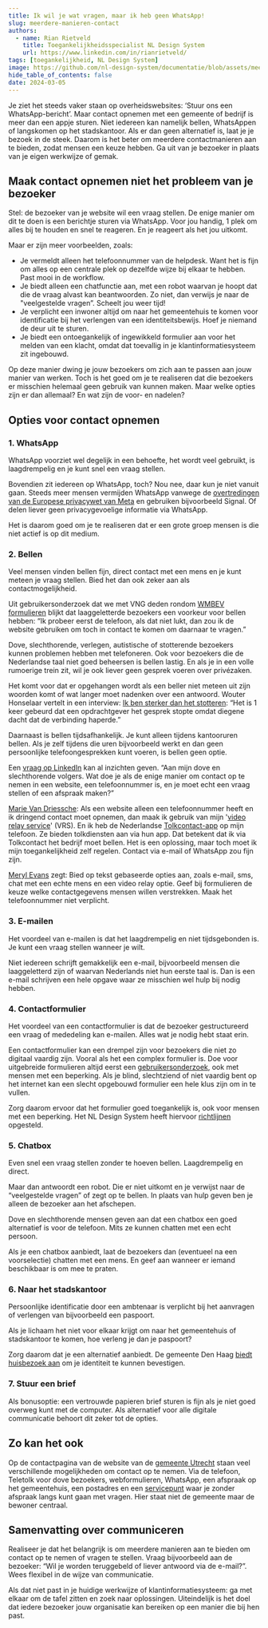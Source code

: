 ```yaml
---
title: Ik wil je wat vragen, maar ik heb geen WhatsApp!
slug: meerdere-manieren-contact
authors:
  - name: Rian Rietveld
    title: Toegankelijkheidsspecialist NL Design System
    url: https://www.linkedin.com/in/rianrietveld/
tags: [toegankelijkheid, NL Design System]
image: https://github.com/nl-design-system/documentatie/blob/assets/meerdere-manieren.png?raw=true
hide_table_of_contents: false
date: 2024-03-05
---
```


Je ziet het steeds vaker staan op overheidswebsites: ‘Stuur ons een WhatsApp-bericht’. Maar contact opnemen met een gemeente of bedrijf is meer dan een appje sturen. Niet iedereen kan namelijk bellen, WhatsAppen of langskomen op het stadskantoor. Als er dan geen alternatief is, laat je je bezoek in de steek. Daarom is het beter om meerdere contactmanieren aan te bieden, zodat mensen een keuze hebben. Ga uit van je bezoeker in plaats van je eigen werkwijze of gemak.

<!-- truncate -->

## Maak contact opnemen niet het probleem van je bezoeker

Stel: de bezoeker van je website wil een vraag stellen. De enige manier om dit te doen is een berichtje sturen via WhatsApp. Voor jou handig, 1 plek om alles bij te houden en snel te reageren. En je reageert als het jou uitkomt.

Maar er zijn meer voorbeelden, zoals:

- Je vermeldt alleen het telefoonnummer van de helpdesk. Want het is fijn om alles op een centrale plek op dezelfde wijze bij elkaar te hebben. Past mooi in de workflow.
- Je biedt alleen een chatfunctie aan, met een robot waarvan je hoopt dat die de vraag alvast kan beantwoorden. Zo niet, dan verwijs je naar de "veelgestelde vragen”. Scheelt jou weer tijd!
- Je verplicht een inwoner altijd om naar het gemeentehuis te komen voor identificatie bij het verlengen van een identiteitsbewijs. Hoef je niemand de deur uit te sturen.
- Je biedt een ontoegankelijk of ingewikkeld formulier aan voor het melden van een klacht, omdat dat toevallig in je klantinformatiesysteem zit ingebouwd.

Op deze manier dwing je jouw bezoekers om zich aan te passen aan jouw manier van werken. Toch is het goed om je te realiseren dat die bezoekers er misschien helemaal geen gebruik van kunnen maken. Maar welke opties zijn er dan allemaal? En wat zijn de voor- en nadelen?

## Opties voor contact opnemen

### 1. WhatsApp

WhatsApp voorziet wel degelijk in een behoefte, het wordt veel gebruikt, is laagdrempelig en je kunt snel een vraag stellen.

Bovendien zit iedereen op WhatsApp, toch? Nou nee, daar kun je niet vanuit gaan. Steeds meer mensen vermijden WhatsApp vanwege de [overtredingen van de Europese privacywet van Meta](https://www.rtlnieuws.nl/tech/artikel/5357277/meta-facebook-whatsapp-instagram-boete-privacy) en gebruiken bijvoorbeeld Signal. Of delen liever geen privacygevoelige informatie via WhatsApp.

Het is daarom goed om je te realiseren dat er een grote groep mensen is die niet actief is op dit medium.

### 2. Bellen

Veel mensen vinden bellen fijn, direct contact met een mens en je kunt meteen je vraag stellen. Bied het dan ook zeker aan als contactmogelijkheid.

Uit gebruikersonderzoek dat we met VNG deden rondom [WMBEV formulieren](https://gebruikersonderzoeken.nl/docs/onderzoek-bekijken/wmebv/vng-online-formulieren) blijkt dat laaggeletterde bezoekers een voorkeur voor bellen hebben: “Ik probeer eerst de telefoon, als dat niet lukt, dan zou ik de website gebruiken om toch in contact te komen om daarnaar te vragen.”

Dove, slechthorende, verlegen, autistische of stotterende bezoekers kunnen problemen hebben met telefoneren. Ook voor bezoekers die de Nederlandse taal niet goed beheersen is bellen lastig. En als je in een volle rumoerige trein zit, wil je ook liever geen gesprek voeren over privézaken.

Het komt voor dat er opgehangen wordt als een beller niet meteen uit zijn woorden komt of wat langer moet nadenken over een antwoord. Wouter Honselaar vertelt in een interview: [Ik ben sterker dan het stotteren](https://level-level.com/nl/blog/interview-met-wouter-ik-ben-sterker-dan-het-stotteren/): “Het is 1 keer gebeurd dat een opdrachtgever het gesprek stopte omdat diegene dacht dat de verbinding haperde.”

Daarnaast is bellen tijdsafhankelijk. Je kunt alleen tijdens kantooruren bellen. Als je zelf tijdens die uren bijvoorbeeld werkt en dan geen persoonlijke telefoongesprekken kunt voeren, is bellen geen optie.

Een [vraag op LinkedIn](https://www.linkedin.com/posts/rianrietveld_question-to-my-deaf-hard-of-hearing-followers-activity-7139872940845617155-KjqK/) kan al inzichten geven. “Aan mijn dove en slechthorende volgers. Wat doe je als de enige manier om contact op te nemen in een website, een telefoonnummer is, en je moet echt een vraag stellen of een afspraak maken?”

[Marie Van Driessche](https://www.linkedin.com/in/marie-van-driessche/): Als een website alleen een telefoonnummer heeft en ik dringend contact moet opnemen, dan maak ik gebruik van mijn '[video relay service](https://en.wikipedia.org/wiki/Video_relay_service)' (VRS). En ik heb de Nederlandse [Tolkcontact-app](https://www.tolkcontact.nl/tolkcontact-app/wat-kun-je-met-de-app/) op mijn telefoon. Ze bieden tolkdiensten aan via hun app. Dat betekent dat ik via Tolkcontact het bedrijf moet bellen. Het is een oplossing, maar toch moet ik mijn toegankelijkheid zelf regelen. Contact via e-mail of WhatsApp zou fijn zijn.

[Meryl Evans](https://www.linkedin.com/in/ACoAAAAAGtwB3v1X0M8UmpXDD_iUAKlA0Mmq0sk/) zegt: Bied op tekst gebaseerde opties aan, zoals e-mail, sms, chat met een echte mens en een video relay optie. Geef bij formulieren de keuze welke contactgegevens mensen willen verstrekken. Maak het telefoonnummer niet verplicht.

### 3. E-mailen

Het voordeel van e-mailen is dat het laagdrempelig en niet tijdsgebonden is. Je kunt een vraag stellen wanneer je wilt.

Niet iedereen schrijft gemakkelijk een e-mail, bijvoorbeeld mensen die laaggeletterd zijn of waarvan Nederlands niet hun eerste taal is. Dan is een e-mail schrijven een hele opgave waar ze misschien wel hulp bij nodig hebben.

### 4. Contactformulier

Het voordeel van een contactformulier is dat de bezoeker gestructureerd een vraag of mededeling kan e-mailen. Alles wat je nodig hebt staat erin.

Een contactformulier kan een drempel zijn voor bezoekers die niet zo digitaal vaardig zijn. Vooral als het een complex formulier is. Doe voor uitgebreide formulieren altijd eerst een [gebruikersonderzoek](https://gebruikersonderzoeken.nl/), ook met mensen met een beperking. Als je blind, slechtziend of niet vaardig bent op het internet kan een slecht opgebouwd formulier een hele klus zijn om in te vullen.

Zorg daarom ervoor dat het formulier goed toegankelijk is, ook voor mensen met een beperking. Het NL Design System heeft hiervoor [richtlijnen](https://nldesignsystem.nl/richtlijnen/) opgesteld.

### 5. Chatbox

Even snel een vraag stellen zonder te hoeven bellen. Laagdrempelig en direct.

Maar dan antwoordt een robot. Die er niet uitkomt en je verwijst naar de “veelgestelde vragen” of zegt op te bellen. In plaats van hulp geven ben je alleen de bezoeker aan het afschepen.

Dove en slechthorende mensen geven aan dat een chatbox een goed alternatief is voor de telefoon. Mits ze kunnen chatten met een echt persoon.

Als je een chatbox aanbiedt, laat de bezoekers dan (eventueel na een voorselectie) chatten met een mens. En geef aan wanneer er iemand beschikbaar is om mee te praten.

### 6. Naar het stadskantoor

Persoonlijke identificatie door een ambtenaar is verplicht bij het aanvragen of verlengen van bijvoorbeeld een paspoort.

Als je lichaam het niet voor elkaar krijgt om naar het gemeentehuis of stadskantoor te komen, hoe verleng je dan je paspoort?

Zorg daarom dat je een alternatief aanbiedt. De gemeente Den Haag [biedt huisbezoek aan](https://www.denhaag.nl/nl/paspoort-en-identiteitskaart/huisbezoek-nederlandse-identiteitskaart-aanvragen/) om je identiteit te kunnen bevestigen.

### 7. Stuur een brief

Als bonusoptie: een vertrouwde papieren brief sturen is fijn als je niet goed overweg kunt met de computer. Als alternatief voor alle digitale communicatie behoort dit zeker tot de opties.

## Zo kan het ook

Op de contactpagina van de website van de [gemeente Utrecht](https://www.utrecht.nl/contact/) staan veel verschillende mogelijkheden om contact op te nemen. Via de telefoon, Teletolk voor dove bezoekers, webformulieren, WhatsApp, een afspraak op het gemeentehuis, een postadres en een [servicepunt](https://www.utrecht.nl/contact/servicepunt/) waar je zonder afspraak langs kunt gaan met vragen. Hier staat niet de gemeente maar de bewoner centraal.

## Samenvatting over communiceren

Realiseer je dat het belangrijk is om meerdere manieren aan te bieden om contact op te nemen of vragen te stellen. Vraag bijvoorbeeld aan de bezoeker: “Wil je worden teruggebeld of liever antwoord via de e-mail?”. Wees flexibel in de wijze van communicatie.

Als dat niet past in je huidige werkwijze of klantinformatiesysteem: ga met elkaar om de tafel zitten en zoek naar oplossingen. Uiteindelijk is het doel dat iedere bezoeker jouw organisatie kan bereiken op een manier die bij hen past.
